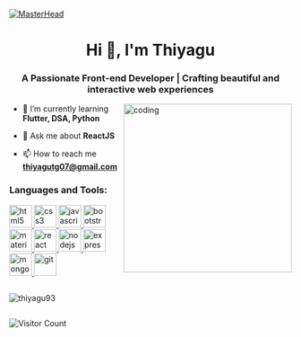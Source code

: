 [![MasterHead](https://miro.medium.com/v2/resize:fit:1358/1*aniyNTcHORbvDiLGUzJSsQ.gif)](https://thiyagu93.io)
<h1 align="center">Hi 👋, I'm Thiyagu </h1> 
<h3 align="center">A Passionate Front-end Developer | Crafting beautiful and interactive web experiences</h3>
<img align="right" alt="coding" width="300" src="https://miro.medium.com/v2/resize:fit:720/0*yBvA5CnEX3Sd4aod.gif" >

- 🌱 I’m currently learning **Flutter, DSA, Python**

- 💬 Ask me about **ReactJS**

- 📫 How to reach me **thiyagutg07@gmail.com**

<h3 align="left">Languages and Tools:</h3>
<p align="left"> 
  <a href="https://www.w3.org/html/" target="_blank" rel="noreferrer"> 
    <img src="https://w7.pngwing.com/pngs/938/218/png-transparent-html5-original-wordmark-logo-icon-thumbnail.png" alt="html5" width="40" height="40"/> 
  </a> 
  <a href="https://www.w3schools.com/css/" target="_blank" rel="noreferrer"> 
    <img src="https://w7.pngwing.com/pngs/390/794/png-transparent-css3-original-wordmark-logo-icon-thumbnail.png" alt="css3" width="40" height="40"/> 
  </a> 
  <a href="https://developer.mozilla.org/en-US/docs/Web/JavaScript" target="_blank" rel="noreferrer"> 
    <img src="https://w7.pngwing.com/pngs/290/289/png-transparent-javascript-original-logo-icon-thumbnail.png" alt="javascript" width="40" height="40"/> 
  </a>  
  <a href="https://getbootstrap.com" target="_blank" rel="noreferrer"> 
    <img src="https://w7.pngwing.com/pngs/628/224/png-transparent-bootstrap-plain-wordmark-logo-icon-thumbnail.png" alt="bootstrap" width="40" height="40"/> 
  </a> 
  <a href="https://mui.com" target="_blank" rel="noreferrer"> 
    <img src="https://w7.pngwing.com/pngs/761/513/png-transparent-material-ui-logo-thumbnail.png" alt="material-ui" width="40" height="40"/> 
  </a> 
  <a href="https://reactjs.org/" target="_blank" rel="noreferrer"> 
    <img src="https://w7.pngwing.com/pngs/503/833/png-transparent-react-original-logo-icon-thumbnail.png" alt="react" width="40" height="40"/> 
  </a> 
  <a href="https://nodejs.org" target="_blank" rel="noreferrer"> 
    <img src="https://w7.pngwing.com/pngs/1020/930/png-transparent-nodejs-original-wordmark-logo-icon-thumbnail.png" alt="nodejs" width="40" height="40"/> 
  </a> 
  <a href="https://expressjs.com" target="_blank" rel="noreferrer"> 
    <img src="https://w7.pngwing.com/pngs/925/447/png-transparent-express-js-node-js-javascript-mongodb-node-js-text-trademark-logo-thumbnail.png" alt="express" width="40" height="40"/>   </a>    
  <a href="https://www.mongodb.com/" target="_blank" rel="noreferrer"> 
    <img src="https://w7.pngwing.com/pngs/956/695/png-transparent-mongodb-original-wordmark-logo-icon-thumbnail.png" alt="mongodb" width="40" height="40"/> 
  </a> 
  <a href="https://git-scm.com" target="_blank" rel="noreferrer"> 
    <img src="https://www.vectorlogo.zone/logos/git-scm/git-scm-icon.svg" alt="git" width="40" height="40"/> 
  </a>  
</p>

<div style="display: flex; flex-direction: column;">
  <p>
  <img src="https://github-readme-stats.vercel.app/api/top-langs?username=thiyagu93&show_icons=true&locale=en&layout=compact" alt="thiyagu93" />
  </p>
  <p>
  <img src="https://profile-counter.glitch.me/{ThiyaguRJ}/count.svg" alt="Visitor Count">
  </p>
</div>


